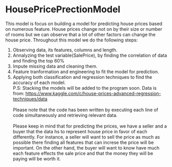 # HousePricePrectionModel
This model is focus on building a model for predicting  house prices based on numerous feature.
House prices change not on by their size or number of rooms but we can observe that a lot of other factors can change the house price.
Throughout this model we do the following steps:
  1. Observing data, its features, columns and length.
  2. Annalyzing the test variable(SalePrice), by finding the correlation of data and finding the top 60%
  3. Impute missing data and cleaning them.
  4. Feature tranformation and engineering to fit the model for prediction.
  5. Applying both classification and regression techniques to find the accuracy of each model.\
P.S: Stacking the models will be added to the program soon.
Data is from: https://www.kaggle.com/c/house-prices-advanced-regression-techniques/data 
\
\
Please note that the code has been written by executing each line of code simultaneously and retrieving relevant data.\
\
Please keep in mind that for predicting the prices, we have a seller and a buyer that the data hs to represent house price in favor of each differently. For instance, a seller will want to sell the price as much as possible there finding all features that can increse the price will be important. 
On the other hand, the buyer will want to know have much each feature effects the sale price and that the money they will be paying will be worth it.
